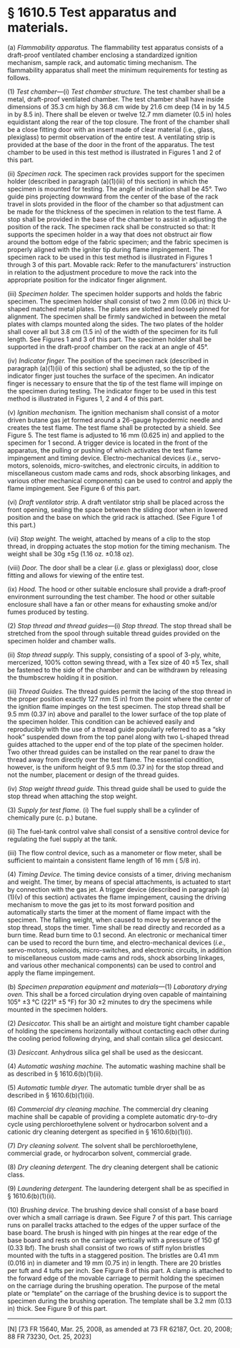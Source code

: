 # § 1610.5   Test apparatus and materials.

(a) *Flammability apparatus.* The flammability test apparatus consists of a draft-proof ventilated chamber enclosing a standardized ignition mechanism, sample rack, and automatic timing mechanism. The flammability apparatus shall meet the minimum requirements for testing as follows.


(1) *Test chamber*—(i) *Test chamber structure.* The test chamber shall be a metal, draft-proof ventilated chamber. The test chamber shall have inside dimensions of 35.3 cm high by 36.8 cm wide by 21.6 cm deep (14 in by 14.5 in by 8.5 in). There shall be eleven or twelve 12.7 mm diameter (0.5 in) holes equidistant along the rear of the top closure. The front of the chamber shall be a close fitting door with an insert made of clear material (i.e., glass, plexiglass) to permit observation of the entire test. A ventilating strip is provided at the base of the door in the front of the apparatus. The test chamber to be used in this test method is illustrated in Figures 1 and 2 of this part.


(ii) *Specimen rack.* The specimen rack provides support for the specimen holder (described in paragraph (a)(1)(iii) of this section) in which the specimen is mounted for testing. The angle of inclination shall be 45°. Two guide pins projecting downward from the center of the base of the rack travel in slots provided in the floor of the chamber so that adjustment can be made for the thickness of the specimen in relation to the test flame. A stop shall be provided in the base of the chamber to assist in adjusting the position of the rack. The specimen rack shall be constructed so that: It supports the specimen holder in a way that does not obstruct air flow around the bottom edge of the fabric specimen; and the fabric specimen is properly aligned with the igniter tip during flame impingement. The specimen rack to be used in this test method is illustrated in Figures 1 through 3 of this part. Movable rack: Refer to the manufacturers' instruction in relation to the adjustment procedure to move the rack into the appropriate position for the indicator finger alignment.


(iii) *Specimen holder.* The specimen holder supports and holds the fabric specimen. The specimen holder shall consist of two 2 mm (0.06 in) thick U-shaped matched metal plates. The plates are slotted and loosely pinned for alignment. The specimen shall be firmly sandwiched in between the metal plates with clamps mounted along the sides. The two plates of the holder shall cover all but 3.8 cm (1.5 in) of the width of the specimen for its full length. See Figures 1 and 3 of this part. The specimen holder shall be supported in the draft-proof chamber on the rack at an angle of 45°.


(iv) *Indicator finger.* The position of the specimen rack (described in paragraph (a)(1)(ii) of this section) shall be adjusted, so the tip of the indicator finger just touches the surface of the specimen. An indicator finger is necessary to ensure that the tip of the test flame will impinge on the specimen during testing. The indicator finger to be used in this test method is illustrated in Figures 1, 2 and 4 of this part.


(v) *Ignition mechanism.* The ignition mechanism shall consist of a motor driven butane gas jet formed around a 26-gauge hypodermic needle and creates the test flame. The test flame shall be protected by a shield. See Figure 5. The test flame is adjusted to 16 mm (0.625 in) and applied to the specimen for 1 second. A trigger device is located in the front of the apparatus, the pulling or pushing of which activates the test flame impingement and timing device. Electro-mechanical devices (*i.e.*, servo-motors, solenoids, micro-switches, and electronic circuits, in addition to miscellaneous custom made cams and rods, shock absorbing linkages, and various other mechanical components) can be used to control and apply the flame impingement. See Figure 6 of this part.


(vi) *Draft ventilator strip.* A draft ventilator strip shall be placed across the front opening, sealing the space between the sliding door when in lowered position and the base on which the grid rack is attached. (See Figure 1 of this part.)


(vii) *Stop weight.* The weight, attached by means of a clip to the stop thread, in dropping actuates the stop motion for the timing mechanism. The weight shall be 30g ±5g (1.16 oz. ±0.18 oz).


(viii) *Door.* The door shall be a clear (*i.e.* glass or plexiglass) door, close fitting and allows for viewing of the entire test.


(ix) *Hood.* The hood or other suitable enclosure shall provide a draft-proof environment surrounding the test chamber. The hood or other suitable enclosure shall have a fan or other means for exhausting smoke and/or fumes produced by testing.






(2) *Stop thread and thread guides*—(i) *Stop thread.* The stop thread shall be stretched from the spool through suitable thread guides provided on the specimen holder and chamber walls.


(ii) *Stop thread supply.* This supply, consisting of a spool of 3-ply, white, mercerized, 100% cotton sewing thread, with a Tex size of 40 ±5 Tex, shall be fastened to the side of the chamber and can be withdrawn by releasing the thumbscrew holding it in position.






(iii) *Thread Guides.* The thread guides permit the lacing of the stop thread in the proper position exactly 127 mm (5 in) from the point where the center of the ignition flame impinges on the test specimen. The stop thread shall be 9.5 mm (0.37 in) above and parallel to the lower surface of the top plate of the specimen holder. This condition can be achieved easily and reproducibly with the use of a thread guide popularly referred to as a “sky hook” suspended down from the top panel along with two L-shaped thread guides attached to the upper end of the top plate of the specimen holder. Two other thread guides can be installed on the rear panel to draw the thread away from directly over the test flame. The essential condition, however, is the uniform height of 9.5 mm (0.37 in) for the stop thread and not the number, placement or design of the thread guides.


(iv) *Stop weight thread guide.* This thread guide shall be used to guide the stop thread when attaching the stop weight.


(3) *Supply for test flame.* (i) The fuel supply shall be a cylinder of chemically pure (c. p.) butane.


(ii) The fuel-tank control valve shall consist of a sensitive control device for regulating the fuel supply at the tank.


(iii) The flow control device, such as a manometer or flow meter, shall be sufficient to maintain a consistent flame length of 16 mm (
5/8 in).


(4) *Timing Device.* The timing device consists of a timer, driving mechanism and weight. The timer, by means of special attachments, is actuated to start by connection with the gas jet. A trigger device (described in paragraph (a)(1)(v) of this section) activates the flame impingement, causing the driving mechanism to move the gas jet to its most forward position and automatically starts the timer at the moment of flame impact with the specimen. The falling weight, when caused to move by severance of the stop thread, stops the timer. Time shall be read directly and recorded as a burn time. Read burn time to 0.1 second. An electronic or mechanical timer can be used to record the burn time, and electro-mechanical devices (*i.e.,* servo-motors, solenoids, micro-switches, and electronic circuits, in addition to miscellaneous custom made cams and rods, shock absorbing linkages, and various other mechanical components) can be used to control and apply the flame impingement.






(b) *Specimen preparation equipment and materials*—(1) *Laboratory drying oven.* This shall be a forced circulation drying oven capable of maintaining 105° ±3 °C (221° ±5 °F) for 30 ±2 minutes to dry the specimens while mounted in the specimen holders.


(2) *Desiccator.* This shall be an airtight and moisture tight chamber capable of holding the specimens horizontally without contacting each other during the cooling period following drying, and shall contain silica gel desiccant.


(3) *Desiccant.* Anhydrous silica gel shall be used as the desiccant.


(4) *Automatic washing machine.* The automatic washing machine shall be as described in § 1610.6(b)(1)(ii).


(5) *Automatic tumble dryer.* The automatic tumble dryer shall be as described in § 1610.6(b)(1)(ii).


(6) *Commercial dry cleaning machine.* The commercial dry cleaning machine shall be capable of providing a complete automatic dry-to-dry cycle using perchloroethylene solvent or hydrocarbon solvent and a cationic dry cleaning detergent as specified in § 1610.6(b)(1)(i).


(7) *Dry cleaning solvent.* The solvent shall be perchloroethylene, commercial grade, or hydrocarbon solvent, commercial grade.




(8) *Dry cleaning detergent.* The dry cleaning detergent shall be cationic class.


(9) *Laundering detergent.* The laundering detergent shall be as specified in § 1610.6(b)(1)(ii).


(10) *Brushing device.* The brushing device shall consist of a base board over which a small carriage is drawn. See Figure 7 of this part. This carriage runs on parallel tracks attached to the edges of the upper surface of the base board. The brush is hinged with pin hinges at the rear edge of the base board and rests on the carriage vertically with a pressure of 150 gf (0.33 lbf). The brush shall consist of two rows of stiff nylon bristles mounted with the tufts in a staggered position. The bristles are 0.41 mm (0.016 in) in diameter and 19 mm (0.75 in) in length. There are 20 bristles per tuft and 4 tufts per inch. See Figure 8 of this part. A clamp is attached to the forward edge of the movable carriage to permit holding the specimen on the carriage during the brushing operation. The purpose of the metal plate or “template” on the carriage of the brushing device is to support the specimen during the brushing operation. The template shall be 3.2 mm (0.13 in) thick. See Figure 9 of this part.



---

[N] [73 FR 15640, Mar. 25, 2008, as amended at 73 FR 62187, Oct. 20, 2008; 88 FR 73230, Oct. 25, 2023]










